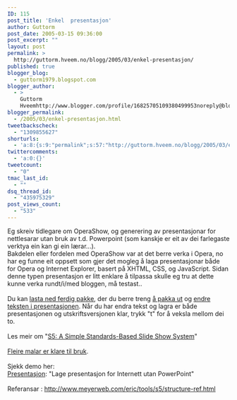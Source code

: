 ```yaml
---
ID: 115
post_title: 'Enkel  presentasjon'
author: Guttorm
post_date: 2005-03-15 09:36:00
post_excerpt: ""
layout: post
permalink: >
  http://guttorm.hveem.no/blogg/2005/03/enkel-presentasjon/
published: true
blogger_blog:
  - guttorm1979.blogspot.com
blogger_author:
  - >
    Guttorm
    Hveemhttp://www.blogger.com/profile/16825705109380499953noreply@blogger.com
blogger_permalink:
  - /2005/03/enkel-presentasjon.html
tweetbackscheck:
  - "1309855627"
shorturls:
  - 'a:8:{s:9:"permalink";s:57:"http://guttorm.hveem.no/blogg/2005/03/enkel-presentasjon/";s:7:"tinyurl";s:25:"http://tinyurl.com/bwzc69";s:4:"isgd";s:17:"http://is.gd/h9T4";s:5:"bitly";s:17:"http://bit.ly/ux6";s:5:"snipr";s:22:"http://snipr.com/ap03f";s:5:"snurl";s:22:"http://snurl.com/ap03f";s:7:"snipurl";s:24:"http://snipurl.com/ap03f";s:4:"trim";s:17:"http://tr.im/cjkv";}'
twittercomments:
  - 'a:0:{}'
tweetcount:
  - "0"
tmac_last_id:
  - ""
dsq_thread_id:
  - "435975329"
post_views_count:
  - "533"
---
```

Eg skreiv tidlegare om OperaShow, og generering av presentasjonar for nettlesarar utan bruk av t.d. Powerpoint (som kanskje er eit av dei farlegaste verktya ein kan gi ein lærar...). <br />Bakdelen eller fordelen med OperaShow var at det berre verka i Opera, no har eg funne eit oppsett som gjer det mogleg å laga presentasjonar både for Opera og Internet Explorer, basert på  XHTML, CSS, og JavaScript. Sidan denne typen presentasjon er litt enklare å tilpassa skulle eg tru at dette kunne verka rundt/i/med bloggen, må testast..<br /><br />Du kan <a href="http://www.meyerweb.com/eric/tools/s5/s5intro.zip">lasta ned ferdig pakke</a>, der du berre treng <a href="http://stud.hsh.no/home/tch/IKT/pakke.htm">å pakka ut</a> og <a href="http://stud.hsh.no/home/ko100ghv/presentasjonsverkty/">endre teksten i presentasjonen</a>. Når du har endra tekst og lagra er både presentasjonen og utskriftsversjonen klar, trykk "t" for å veksla mellom dei to.<br /><br />Les meir om "<a href="http://www.meyerweb.com/eric/tools/s5/">S5: A Simple Standards-Based Slide Show System</a>"<br /><br /><a href="http://www.meyerweb.com/eric/tools/s5/themes/">Fleire malar er klare til bruk</a>.<br /><br />Sjekk demo her:<br /><a href="http://stud.hsh.no/home/ko100ghv/presentasjonsverkty/">Presentasjon</a>: "Lage presentasjon for Internett utan PowerPoint"<a href="http://stud.hsh.no/home/ko100ghv/presentasjonsverkty/"></a><br /><br />Referansar : <a href="http://www.meyerweb.com/eric/tools/s5/structure-ref.html">http://www.meyerweb.com/eric/tools/s5/structure-ref.html</a>